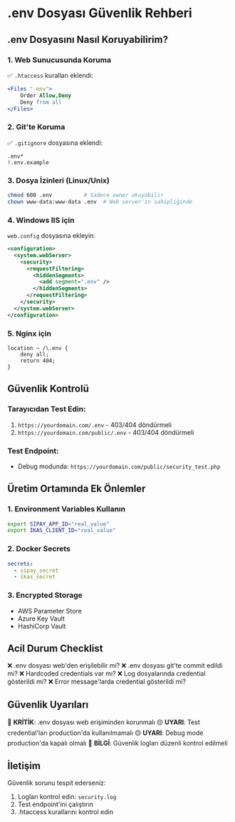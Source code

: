 # .env Dosyası Güvenlik Rehberi

## .env Dosyasını Nasıl Koruyabilirim?

### 1. Web Sunucusunda Koruma
✅ `.htaccess` kuralları eklendi:
```apache
<Files ".env">
    Order Allow,Deny
    Deny from all
</Files>
```

### 2. Git'te Koruma
✅ `.gitignore` dosyasına eklendi:
```
.env*
!.env.example
```

### 3. Dosya İzinleri (Linux/Unix)
```bash
chmod 600 .env          # Sadece owner okuyabilir
chown www-data:www-data .env  # Web server'ın sahipliğinde
```

### 4. Windows IIS için
`web.config` dosyasına ekleyin:
```xml
<configuration>
  <system.webServer>
    <security>
      <requestFiltering>
        <hiddenSegments>
          <add segment=".env" />
        </hiddenSegments>
      </requestFiltering>
    </security>
  </system.webServer>
</configuration>
```

### 5. Nginx için
```nginx
location ~ /\.env {
    deny all;
    return 404;
}
```

## Güvenlik Kontrolü

### Tarayıcıdan Test Edin:
1. `https://yourdomain.com/.env` - 403/404 döndürmeli
2. `https://yourdomain.com/public/.env` - 403/404 döndürmeli

### Test Endpoint:
- Debug modunda: `https://yourdomain.com/public/security_test.php`

## Üretim Ortamında Ek Önlemler

### 1. Environment Variables Kullanın
```bash
export SIPAY_APP_ID="real_value"
export IKAS_CLIENT_ID="real_value"
```

### 2. Docker Secrets
```yaml
secrets:
  - sipay_secret
  - ikas_secret
```

### 3. Encrypted Storage
- AWS Parameter Store
- Azure Key Vault
- HashiCorp Vault

## Acil Durum Checklist

❌ .env dosyası web'den erişilebilir mi?
❌ .env dosyası git'te commit edildi mi?
❌ Hardcoded credentials var mı?
❌ Log dosyalarında credential gösterildi mi?
❌ Error message'larda credential gösterildi mi?

## Güvenlik Uyarıları

🔴 **KRİTİK**: .env dosyası web erişiminden korunmalı
🟡 **UYARI**: Test credential'ları production'da kullanılmamalı
🟡 **UYARI**: Debug mode production'da kapalı olmalı
🔵 **BİLGİ**: Güvenlik logları düzenli kontrol edilmeli

## İletişim

Güvenlik sorunu tespit ederseniz:
1. Logları kontrol edin: `security.log`
2. Test endpoint'ini çalıştırın
3. .htaccess kurallarını kontrol edin

